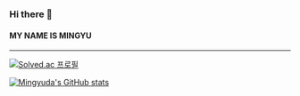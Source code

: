 

### Hi there 👋

#### MY NAME IS MINGYU

--- 
[![Solved.ac 프로필](http://mazassumnida.wtf/api/v2/generate_badge?boj=dbflwkdj)](https://solved.ac/dbflwkdj)

<!-- **blod** <br>
*itailc*
~~취소선

* 1번
* 2번
* 3번

[네이버](https://www.naver.com)

```
print('파이선 코딩')
```
😏
😂
 -->

[![Mingyuda's GitHub stats](https://github-readme-stats-git-masterrstaa-rickstaa.vercel.app/api?username=mingyuda)]()









<!--
**mingyuda/mingyuda** is a ✨ _special_ ✨ repository because its `README.md` (this file) appears on your GitHub profile.

Here are some ideas to get you started:

- 🔭 I’m currently working on ...
- 🌱 I’m currently learning ...
- 👯 I’m looking to collaborate on ...
- 🤔 I’m looking for help with ...
- 💬 Ask me about ...
- 📫 How to reach me: ...
- 😄 Pronouns: ...
- ⚡ Fun fact: ...
-->
